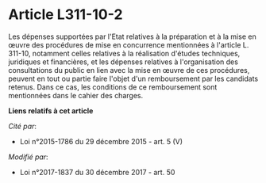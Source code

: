 # Article L311-10-2

Les dépenses supportées par l'Etat relatives à la préparation et à la mise en œuvre des procédures de mise en concurrence
mentionnées à l'article L. 311-10, notamment celles relatives à la réalisation d'études techniques, juridiques et
financières, et les dépenses relatives à l'organisation des consultations du public en lien avec la mise en œuvre de ces
procédures, peuvent en tout ou partie faire l'objet d'un remboursement par les candidats retenus. Dans ce cas, les conditions
de ce remboursement sont mentionnées dans le cahier des charges.

**Liens relatifs à cet article**

_Cité par_:

  - Loi n°2015-1786 du 29 décembre 2015 - art. 5 (V)

_Modifié par_:

  - Loi n°2017-1837 du 30 décembre 2017 - art. 50
